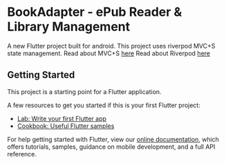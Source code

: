 # BookAdapter - ePub Reader & Library Management

A new Flutter project built for android. This project uses riverpod MVC+S state management.
Read about MVC+S [here](https://blog.gskinner.com/archives/2020/09/flutter-state-management-with-mvcs.html)
Read about Riverpod [here](https://codewithandrea.com/videos/flutter-state-management-riverpod/)

## Getting Started

This project is a starting point for a Flutter application.

A few resources to get you started if this is your first Flutter project:

- [Lab: Write your first Flutter app](https://flutter.dev/docs/get-started/codelab)
- [Cookbook: Useful Flutter samples](https://flutter.dev/docs/cookbook)

For help getting started with Flutter, view our
[online documentation](https://flutter.dev/docs), which offers tutorials,
samples, guidance on mobile development, and a full API reference.
